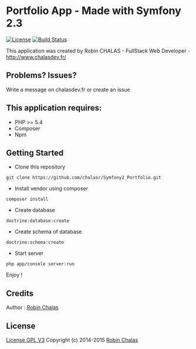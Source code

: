Portfolio App - Made with Symfony 2.3 
================
[![License](http://img.shields.io/:license-gpl3-blue.svg)](http://www.gnu.org/licenses/gpl-3.0.html)
[![Build Status](https://travis-ci.org/laravel/framework.svg)](https://travis-ci.org/chalasr/Symfony2_Portfolio)

This application was created by Robin CHALAS - FullStack Web Developer -  http://www.chalasdev.fr/

Problems? Issues?
--------------

Write a message on chalasdev.fr or create an issue

This application requires:
-------------

- PHP >= 5.4
- Composer
- Npm

Getting Started
---------------

 - Clone this repository

 ``` git clone https://github.com/chalasr/Symfony2_Portfolio.git ```

 - Install vendor using composer

 ``` composer install ```

 - Create database

 ``` doctrine:database:create ```

 - Create schema of database

 ``` doctrine:schema:create ```

 - Start server

 ``` php app/console server:run ```

Enjoy !

Credits
-------

Author : [Robin Chalas](http://www.chalasdev.fr/)

License
-------

[License GPL V3](http://opensource.org/licenses/GPL-3.0)
Copyright (c) 2014-2015 [Robin Chalas](http://www.chaladev.fr/)
